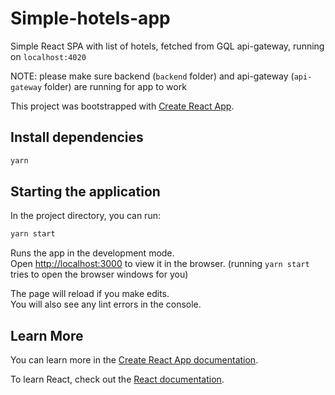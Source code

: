 # Simple-hotels-app

Simple React SPA with list of hotels, fetched from GQL api-gateway, running on `localhost:4020`

NOTE: please make sure backend (`backend` folder) and api-gateway (`api-gateway` folder) are running for app to work

This project was bootstrapped with [Create React App](https://github.com/facebook/create-react-app).

## Install dependencies

```bash
yarn
```

## Starting the application

In the project directory, you can run:

```bash
yarn start
```

Runs the app in the development mode.\
Open [http://localhost:3000](http://localhost:3000) to view it in the browser. (running `yarn start` tries to open the browser windows for you)

The page will reload if you make edits.\
You will also see any lint errors in the console.

## Learn More

You can learn more in the [Create React App documentation](https://facebook.github.io/create-react-app/docs/getting-started).

To learn React, check out the [React documentation](https://reactjs.org/).
